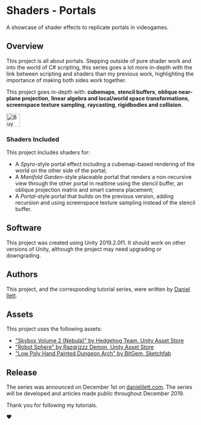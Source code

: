 # Shaders - Portals
A showcase of shader effects to replicate portals in videogames.

## Overview

This project is all about portals. Stepping outside of pure shader work and into the world of C# scripting, this series goes a lot more in-depth with the link between scripting and shaders than my previous work, highlighting the importance of making both sides work together.

This project goes in-depth with: **cubemaps**, **stencil buffers**, **oblique near-plane projection**, **linear algebra and local/world space transformations**, **screenspace texture sampling**, **raycasting**, **rigidbodies and collision**.

<a href='https://ko-fi.com/M4M2190VC' target='_blank'><img height='36' style='border:0px;height:36px;' src='https://az743702.vo.msecnd.net/cdn/kofi1.png?v=2' border='0' alt='Buy Me a Coffee at ko-fi.com' /></a>

### Shaders Included

This project includes shaders for:
- A *Spyro*-style portal effect including a cubemap-based rendering of the world on the other side of the portal;
- A *Manifold Garden*-style placeable portal that renders a non-recursive view through the other portal in realtime using the stencil buffer, an oblique projection matrix and smart camera placement;
- A *Portal*-style portal that builds on the previous version, adding recursion and using screenspace texture sampling instead of the stencil buffer.

## Software

This project was created using Unity 2019.2.0f1. It should work on other versions of Unity, although the project may need upgrading or downgrading.

## Authors
This project, and the corresponding tutorial series, were written by [Daniel Ilett](https://danielilett.com/).

## Assets
This project uses the following assets:
- ["Skybox Volume 2 (Nebula)" by Hedgehog Team, Unity Asset Store](https://assetstore.unity.com/packages/2d/textures-materials/sky/skybox-volume-2-nebula-3392)
- ["Robot Sphere" by Razgrizzz Demon, Unity Asset Store](https://assetstore.unity.com/packages/3d/characters/robots/robot-sphere-136226)
- ["Low Poly Hand Painted Dungeon Arch" by BitGem, Sketchfab](https://sketchfab.com/3d-models/low-poly-hand-painted-dungeon-arch-0040f94c8efd43639d8010874e4fefb6)

## Release

The series was announced on December 1st on [danielilett.com](https://danielilett.com/2019-12-01-tut4-intro-portals/). The series will be developed and articles made public throughout December 2019.

Thank you for following my tutorials.

❤

